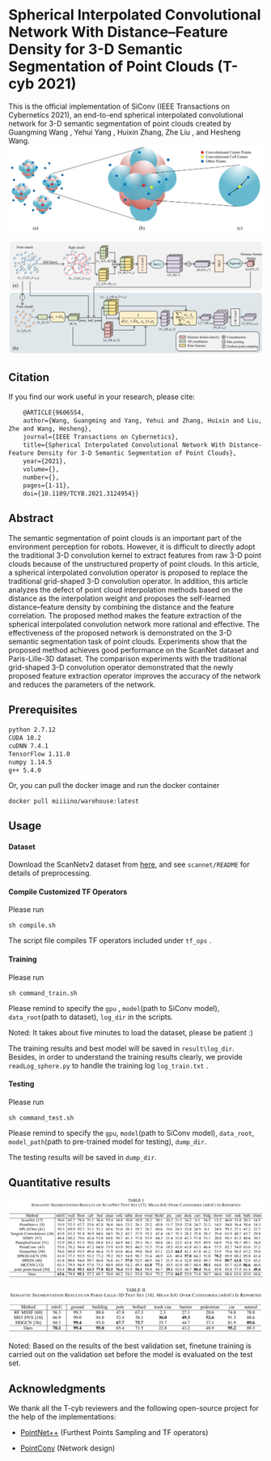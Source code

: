**Spherical Interpolated Convolutional Network With Distance–Feature Density for 3-D Semantic Segmentation of Point Clouds (T-cyb 2021)**
==============================================================================================================================
This is the official implementation of SiConv (IEEE Transactions on Cybernetics 2021), an end-to-end spherical interpolated convolutional network for 3-D semantic segmentation of point clouds created by Guangming Wang ,  Yehui Yang , Huixin Zhang, Zhe Liu , and Hesheng Wang.
![](doc/spherical_operator.png)

![](doc/density.png)

## Citation
If you find our work useful in your research, please cite:

    	@ARTICLE{9606554,  
    	author={Wang, Guangming and Yang, Yehui and Zhang, Huixin and Liu, Zhe and Wang, Hesheng},  
    	journal={IEEE Transactions on Cybernetics},   
    	title={Spherical Interpolated Convolutional Network With Distance-Feature Density for 3-D Semantic Segmentation of Point Clouds},   
    	year={2021},  
    	volume={},  
    	number={},  
    	pages={1-11},  
    	doi={10.1109/TCYB.2021.3124954}}

## Abstract

The semantic segmentation of point clouds is an important part of the environment perception for robots. However, it is difficult to directly adopt the traditional 3-D convolution kernel to extract features from raw 3-D point clouds because of the unstructured property of point clouds. In this article, a spherical interpolated convolution operator is proposed to replace the traditional grid-shaped 3-D convolution operator. In addition, this article analyzes the defect of point cloud interpolation methods based on the distance as the interpolation weight and proposes the self-learned distance–feature density by combining the distance and the feature correlation. The proposed method makes the feature extraction of the spherical interpolated convolution network more rational and effective. The effectiveness of the proposed network is demonstrated on the 3-D semantic segmentation task of point clouds. Experiments show that the proposed method achieves good performance on the ScanNet dataset and Paris-Lille-3D dataset. The comparison experiments with the traditional grid-shaped 3-D convolution operator demonstrated that the newly proposed feature extraction operator improves the accuracy of the network and reduces the parameters of the network. 

## Prerequisites
    python 2.7.12
    CUDA 10.2
    cuDNN 7.4.1
    TensorFlow 1.11.0  
    numpy 1.14.5  
    g++ 5.4.0 

Or, you can pull the docker image and run the docker container

```
docker pull miiiino/warehouse:latest
```
## Usage

#### Dataset

Download the ScanNetv2 dataset from [here](http://www.scan-net.org/), and see `scannet/README` for details of preprocessing.

#### Compile Customized TF Operators

Please run

```
sh compile.sh 
```

The script file compiles TF operators included under `tf_ops` .

#### Training

Please run 

```
sh command_train.sh  
```

Please remind to specify the `gpu` , `model`(path to SiConv model), `data_root`(path to dataset), `log_dir` in the scripts.

Noted: It takes about five minutes to load the dataset, please be patient :)

The training results and best model will be saved in `result\log_dir`. Besides, in order to understand the training results clearly, we provide `readLog_sphere.py` to handle the training log  `log_train.txt` .

#### Testing

Please run 

```
sh command_test.sh 
```

Please remind to specify the `gpu`, `model`(path to SiConv model), `data_root`, `model_path`(path to pre-trained model for testing), `dump_dir`.

The testing results will be saved in `dump_dir`.

## Quantitative results

![](doc/RESULTS_ON_SCANNET.png)

![](doc/RESULTS_ON_PARIS-LILLE-3D.png)

Noted: Based on the results of the best validation set, finetune training is carried out on the validation set before the model is evaluated on the test set.

## Acknowledgments

We thank all the T-cyb reviewers and the following open-source project for the help of the implementations:
- [PointNet++](https://github.com/charlesq34/pointnet2) (Furthest Points Sampling and TF operators)

- [PointConv](https://github.com/DylanWusee/pointconv) (Network design)

  
